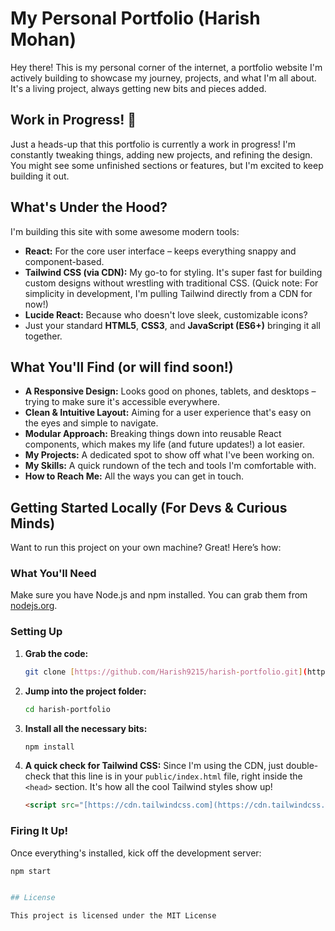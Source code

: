 # My Personal Portfolio (Harish Mohan)

Hey there! This is my personal corner of the internet, a portfolio website I'm actively building to showcase my journey, projects, and what I'm all about. It's a living project, always getting new bits and pieces added.

## Work in Progress! 🚧

Just a heads-up that this portfolio is currently a work in progress! I'm constantly tweaking things, adding new projects, and refining the design. You might see some unfinished sections or features, but I'm excited to keep building it out.

## What's Under the Hood?

I'm building this site with some awesome modern tools:

* **React:** For the core user interface – keeps everything snappy and component-based.
* **Tailwind CSS (via CDN):** My go-to for styling. It's super fast for building custom designs without wrestling with traditional CSS. (Quick note: For simplicity in development, I'm pulling Tailwind directly from a CDN for now!)
* **Lucide React:** Because who doesn't love sleek, customizable icons?
* Just your standard **HTML5**, **CSS3**, and **JavaScript (ES6+)** bringing it all together.

## What You'll Find (or will find soon!)

* **A Responsive Design:** Looks good on phones, tablets, and desktops – trying to make sure it's accessible everywhere.
* **Clean & Intuitive Layout:** Aiming for a user experience that's easy on the eyes and simple to navigate.
* **Modular Approach:** Breaking things down into reusable React components, which makes my life (and future updates!) a lot easier.
* **My Projects:** A dedicated spot to show off what I've been working on.
* **My Skills:** A quick rundown of the tech and tools I'm comfortable with.
* **How to Reach Me:** All the ways you can get in touch.

## Getting Started Locally (For Devs & Curious Minds)

Want to run this project on your own machine? Great! Here’s how:

### What You'll Need

Make sure you have Node.js and npm installed. You can grab them from [nodejs.org](https://nodejs.org/en/download/).

### Setting Up

1.  **Grab the code:**
    ```bash
    git clone [https://github.com/Harish9215/harish-portfolio.git](https://github.com/Harish9215/harish-portfolio.git)
    ```
2.  **Jump into the project folder:**
    ```bash
    cd harish-portfolio
    ```
3.  **Install all the necessary bits:**
    ```bash
    npm install
    ```
4.  **A quick check for Tailwind CSS:**
    Since I'm using the CDN, just double-check that this line is in your `public/index.html` file, right inside the `<head>` section. It's how all the cool Tailwind styles show up!
    ```html
    <script src="[https://cdn.tailwindcss.com](https://cdn.tailwindcss.com)"></script>
    ```

### Firing It Up!

Once everything's installed, kick off the development server:

```bash
npm start


## License

This project is licensed under the MIT License